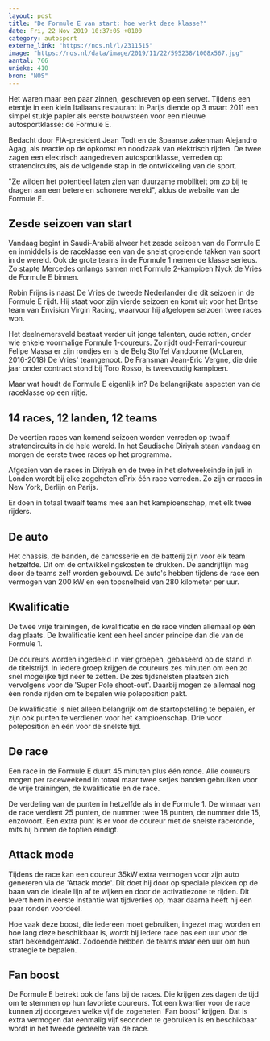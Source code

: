 ```yaml
---
layout: post
title: "De Formule E van start: hoe werkt deze klasse?"
date: Fri, 22 Nov 2019 10:37:05 +0100
category: autosport
externe_link: "https://nos.nl/l/2311515"
image: "https://nos.nl/data/image/2019/11/22/595238/1008x567.jpg"
aantal: 766
unieke: 410
bron: "NOS"
---
```


<p>Het waren maar een paar zinnen, geschreven op een servet. Tijdens een etentje in een klein Italiaans restaurant in Parijs diende op 3 maart 2011 een simpel stukje papier als eerste bouwsteen voor een nieuwe autosportklasse: de Formule E.</p>
<p>Bedacht door FIA-president Jean Todt en de Spaanse zakenman Alejandro Agag, als reactie op de opkomst en noodzaak van elektrisch rijden. De twee zagen een elektrisch aangedreven autosportklasse, verreden op stratencircuits, als de volgende stap in de ontwikkeling van de sport.</p>
<p>"Ze wilden het potentieel laten zien van duurzame mobiliteit om zo bij te dragen aan een betere en schonere wereld", aldus de website van de Formule E.</p>
<h2>Zesde seizoen van start</h2>
<p>Vandaag begint in Saudi-Arabië alweer het zesde seizoen van de Formule E en inmiddels is de raceklasse een van de snelst groeiende takken van sport in de wereld. Ook de grote teams in de Formule 1 nemen de klasse serieus. Zo stapte Mercedes onlangs samen met Formule 2-kampioen Nyck de Vries de Formule E binnen.</p>
<p>Robin Frijns is naast De Vries de tweede Nederlander die dit seizoen in de Formule E rijdt. Hij staat voor zijn vierde seizoen en komt uit voor het Britse team van Envision Virgin Racing, waarvoor hij afgelopen seizoen twee races won.</p>
<p>Het deelnemersveld bestaat verder uit jonge talenten, oude rotten, onder wie enkele voormalige Formule 1-coureurs. Zo rijdt oud-Ferrari-coureur Felipe Massa er zijn rondjes en is de Belg Stoffel Vandoorne (McLaren, 2016-2018) De Vries' teamgenoot. De Fransman Jean-Eric Vergne, die drie jaar onder contract stond bij Toro Rosso, is tweevoudig kampioen.</p>
<p>Maar wat houdt de Formule E eigenlijk in? De belangrijkste aspecten van de raceklasse op een rijtje.</p>
<h2>14 races, 12 landen, 12 teams</h2>
<p>De veertien races van komend seizoen worden verreden op twaalf stratencircuits in de hele wereld. In het Saudische Diriyah staan vandaag en morgen de eerste twee races op het programma.</p>
<p>Afgezien van de races in Diriyah en de twee in het slotweekeinde in juli in Londen wordt bij elke zogeheten ePrix één race verreden. Zo zijn er races in New York, Berlijn en Parijs.</p>
<p>Er doen in totaal twaalf teams mee aan het kampioenschap, met elk twee rijders.</p>
<h2>De auto</h2>
<p>Het chassis, de banden, de carrosserie en de batterij zijn voor elk team hetzelfde. Dit om de ontwikkelingskosten te drukken. De aandrijflijn mag door de teams zelf worden gebouwd. De auto's hebben tijdens de race een vermogen van 200 kW en een topsnelheid van 280 kilometer per uur.</p>
<h2>Kwalificatie</h2>
<p>De twee vrije trainingen, de kwalificatie en de race vinden allemaal op één dag plaats. De kwalificatie kent een heel ander principe dan die van de Formule 1.</p>
<p>De coureurs worden ingedeeld in vier groepen, gebaseerd op de stand in de titelstrijd. In iedere groep krijgen de coureurs zes minuten om een zo snel mogelijke tijd neer te zetten. De zes tijdsnelsten plaatsen zich vervolgens voor de 'Super Pole shoot-out'. Daarbij mogen ze allemaal nog één ronde rijden om te bepalen wie poleposition pakt.</p>
<p>De kwalificatie is niet alleen belangrijk om de startopstelling te bepalen, er zijn ook punten te verdienen voor het kampioenschap. Drie voor poleposition en één voor de snelste tijd.</p>
<h2>De race</h2>
<p>Een race in de Formule E duurt 45 minuten plus één ronde. Alle coureurs mogen per raceweekend in totaal maar twee setjes banden gebruiken voor de vrije trainingen, de kwalificatie en de race.</p>
<p>De verdeling van de punten in hetzelfde als in de Formule 1. De winnaar van de race verdient 25 punten, de nummer twee 18 punten, de nummer drie 15, enzovoort. Een extra punt is er voor de coureur met de snelste raceronde, mits hij binnen de toptien eindigt.</p>
<h2>Attack mode</h2>
<p>Tijdens de race kan een coureur 35kW extra vermogen voor zijn auto genereren via de 'Attack mode'. Dit doet hij door op speciale plekken op de baan van de ideale lijn af te wijken en door de activatiezone te rijden. Dit levert hem in eerste instantie wat tijdverlies op, maar daarna heeft hij een paar ronden voordeel.</p>
<p>Hoe vaak deze boost, die iedereen moet gebruiken, ingezet mag worden en hoe lang deze beschikbaar is, wordt bij iedere race pas een uur voor de start bekendgemaakt. Zodoende hebben de teams maar een uur om hun strategie te bepalen.</p>
<h2>Fan boost</h2>
<p>De Formule E betrekt ook de fans bij de races. Die krijgen zes dagen de tijd om te stemmen op hun favoriete coureurs. Tot een kwartier voor de race kunnen zij doorgeven welke vijf de zogeheten 'Fan boost' krijgen. Dat is extra vermogen dat eenmalig vijf seconden te gebruiken is en beschikbaar wordt in het tweede gedeelte van de race.</p>
